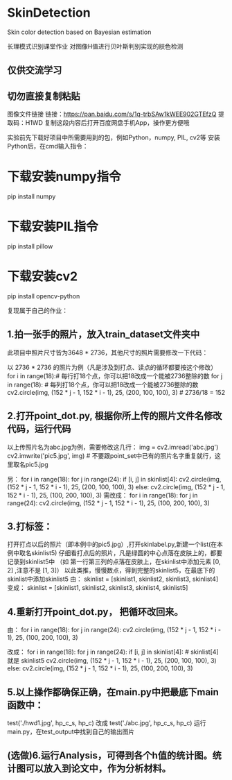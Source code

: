 # SkinDetection
Skin color detection based on Bayesian estimation


长理模式识别课堂作业
对图像H值进行贝叶斯判别实现的肤色检测

  ## 仅供交流学习
## 切勿直接复制粘贴


图像文件链接
链接：https://pan.baidu.com/s/1q-trbSAw1kWEE902GTEfzQ 
提取码：H1WD 
复制这段内容后打开百度网盘手机App，操作更方便哦

实验前先下载好项目中所需要用到的包，例如Python，numpy, PIL, cv2等
安装Python后，在cmd输入指令：
# 下载安装numpy指令
pip install numpy  
# 下载安装PIL指令
pip install pillow
# 下载安装cv2
pip install opencv-python

复现属于自己的作业：


## 1.拍一张手的照片，放入train_dataset文件夹中
此项目中照片尺寸皆为3648 * 2736，其他尺寸的照片需要修改一下代码：

以 2736 * 2736 的照片为例（凡是涉及到打点、读点的循环都要按这个修改）
for i in range(18):# 每行打18个点，你可以把18改成一个能被2736整除的数
     for j in range(18): # 每列打18个点，你可以把18改成一个能被2736整除的数
          cv2.circle(img, (152 * j - 1, 152 * i - 1), 25, (200, 100, 100), 3) # 2736/18 = 152

## 2.打开point_dot.py, 根据你所上传的照片文件名修改代码，运行代码

以上传照片名为abc.jpg为例，需要修改这几行：
img = cv2.imread('abc.jpg')
cv2.imwrite('pic5.jpg', img) # 不要跟point_set中已有的照片名字重复就行，这里取名pic5.jpg

另：
for i in range(18):
     for j in range(24):
         if [i, j] in skinlist[4]:
             cv2.circle(img, (152 * j - 1, 152 * i - 1), 25, (200, 100, 100), 3)
         else:
             cv2.circle(img, (152 * j - 1, 152 * i - 1), 25, (100, 200, 100), 3)
需改成：
for i in range(18):
     for j in range(24):
          cv2.circle(img, (152 * j - 1, 152 * i - 1), 25, (100, 200, 100), 3)

## 3.打标签：
打开打点以后的照片（即本例中的pic5.jpg）,打开skinlabel.py,新建一个list(在本例中取名skinlist5)
仔细看打点后的照片，凡是绿圆的中心点落在皮肤上的，都要记录到skinlist5中
（如 第一行第三列的点落在皮肤上，在skinlist中添加元素 [0, 2] ,注意不是 [1, 3]）
以此类推，慢慢数点，得到完整的skinlist5，在最底下的skinlist中添加skinlist5
由：
skinlist = [skinlist1, skinlist2, skinlist3, skinlist4]
变成：
skinlist = [skinlist1, skinlist2, skinlist3, skinlist4, skinlist5]

## 4.重新打开point_dot.py， 把循环改回来。
由：
for i in range(18):
     for j in range(24):
          cv2.circle(img, (152 * j - 1, 152 * i - 1), 25, (100, 200, 100), 3)
          
改成：
for i in range(18):
     for j in range(24):
         if [i, j] in skinlist[4]: # skinlist[4] 就是 skinlist5
             cv2.circle(img, (152 * j - 1, 152 * i - 1), 25, (200, 100, 100), 3)
         else:
             cv2.circle(img, (152 * j - 1, 152 * i - 1), 25, (100, 200, 100), 3)
             
## 5.以上操作都确保正确，在main.py中把最底下main函数中：
test('./hwd1.jpg', hp_c_s, hp_c)
改成
test('./abc.jpg', hp_c_s, hp_c) 
运行main.py，在test_output中找到自己的输出图片

## (选做)6.运行Analysis，可得到各个h值的统计图。统计图可以放入到论文中，作为分析材料。



